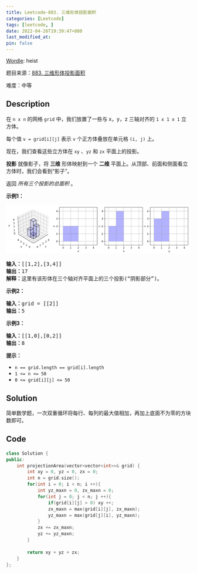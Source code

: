 ```yaml
---
title: Leetcode-883. 三维形体投影面积
categories: [Leetcode]
tags: [leetcode, ]
date: 2022-04-26T19:39:47+800
last_modified_at: 
pin: false
---
```


[Wordle](https://www.nytimes.com/games/wordle/index.html): heist

题目来源：[883. 三维形体投影面积](https://leetcode-cn.com/problems/projection-area-of-3d-shapes/)

难度：中等

## Description

在 `n x n` 的网格 `grid` 中，我们放置了一些与 x，y，z 三轴对齐的 `1 x 1 x 1` 立方体。

每个值 `v = grid[i][j]` 表示 `v` 个正方体叠放在单元格 `(i, j)` 上。

现在，我们查看这些立方体在 `xy` 、`yz` 和 `zx` 平面上的投影。

**投影** 就像影子，将 **三维** 形体映射到一个 **二维** 平面上。从顶部、前面和侧面看立方体时，我们会看到“影子”。

返回 *所有三个投影的总面积* 。


**示例1：**

![](/images/posts/2022-04-26-19-42-04.png)

<pre>
<strong>输入：</strong>[[1,2],[3,4]]
<strong>输出：</strong>17
<strong>解释：</strong>这里有该形体在三个轴对齐平面上的三个投影(“阴影部分”)。
</pre>

**示例2：**

<pre>
<strong>输入：</strong>grid = [[2]]
<strong>输出：</strong>5
</pre>

**示例3：**

<pre>
<strong>输入：</strong>[[1,0],[0,2]]
<strong>输出：</strong>8
</pre>

**提示：**

- `n == grid.length == grid[i].length`
- `1 <= n <= 50`
- `0 <= grid[i][j] <= 50`


## Solution

简单数学题，一次双重循环将每行、每列的最大值相加，再加上底面不为零的方块数即可。


## Code
```c++
class Solution {
public:
    int projectionArea(vector<vector<int>>& grid) {
        int xy = 0, yz = 0, zx = 0;
        int n = grid.size();
        for(int i = 0; i < n; i ++){
            int yz_maxn = 0, zx_maxn = 0;
            for(int j = 0; j < n; j ++){
                if(grid[i][j] > 0) xy ++;
                zx_maxn = max(grid[i][j], zx_maxn);
                yz_maxn = max(grid[j][i], yz_maxn);
            }
            zx += zx_maxn;
            yz += yz_maxn;
        }

        return xy + yz + zx;
    }
};
```
